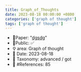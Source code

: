 ```yaml
---
title: Graph_of_Thoughts
date: 2023-08-18 00:00:00 +0800
categories: ['graph of thought']
tags: ['graph of thought']
---
```


- 📙Paper: "[dgsdg](dsgfdhgf)"
- 🔑Public: ✅
- ⚲ area: Graph of thought
- 📅 Date: 2023-08-18
- 🔎 Taxonomy: advanced / got
- 📝 #References: 85

